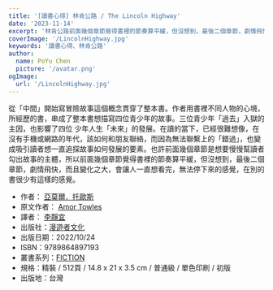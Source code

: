 ```yaml
---
title: '[讀書心得] 林肯公路 / The Lincoln Highway'
date: '2023-11-14'
excerpt: '林肯公路前面幾個章節覺得書裡的節奏算平緩，但沒想到，最後二個章節，劇情飛快，而且變化之大，會讓人一直想看完'
coverImage: '/LincolnHighway.jpg'
keywords: '讀書心得、林肯公路'
author:
  name: PoYu Chen
  picture: '/avatar.png'
ogImage: 
  url: '/LincolnHighway.jpg'
---
```

從「中間」開始寫冒險故事這個概念貫穿了整本書。作者用書裡不同人物的心境，所經歷的書，串成了整本書想描寫四位青少年的故事。三位青少年「過去」入獄的主因，也影響了四位 少年人生「未來」的發展。在讀的當下，已經很難想像，在沒有手機或網路的年代，該如何和朋友聯絡，而因為無法聯繫上的「錯過」，也變成吸引讀者想一直追探故事如何發展的要素。也許前面幾個章節是想要慢慢幫讀者勾出故事的主體，所以前面幾個章節覺得書裡的節奏算平緩，但沒想到，最後二個章節，劇情飛快，而且變化之大，會讓人一直想看完，無法停下來的感覺，在別的書很少有這樣的感覺。

  - 作者： [亞莫爾．托歐斯](https://search.books.com.tw/search/query/key/%E4%BA%9E%E8%8E%AB%E7%88%BE%EF%BC%8E%E6%89%98%E6%AD%90%E6%96%AF/adv_author/1/)
  - 原文作者： [Amor Towles](https://search.books.com.tw/search/query/key/Amor+Towles/adv_author/1/)
  - 譯者： [李靜宜](https://search.books.com.tw/search/query/key/%E6%9D%8E%E9%9D%9C%E5%AE%9C/adv_author/1/)
  - 出版社：[漫遊者文化](https://www.books.com.tw/web/sys_puballb/books/?pubid=azoth)
  - 出版日期：2022/10/24
  - ISBN：9789864897193
  - 叢書系列：[FICTION](https://www.books.com.tw/web/sys_puballb/books/?se=FICTION&pubid=azoth)
  - 規格：精裝 / 512頁 / 14.8 x 21 x 3.5 cm / 普通級 / 單色印刷 / 初版
  - 出版地：台灣

